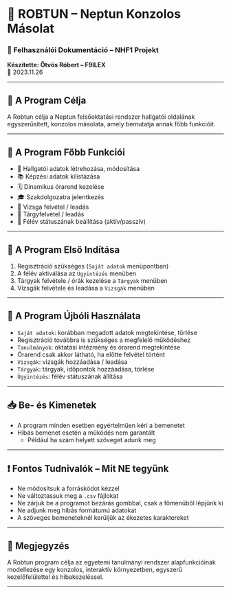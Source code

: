 # 🤖 ROBTUN – Neptun Konzolos Másolat
### 📄 Felhasználói Dokumentáció – NHF1 Projekt
**Készítette: Ötvös Róbert – F9ILEX**  
📅 2023.11.26

---

## 🎯 A Program Célja

A Robtun célja a Neptun felsőoktatási rendszer hallgatói oldalának egyszerűsített, konzolos másolata, amely bemutatja annak főbb funkcióit.

---

## 🔧 A Program Főbb Funkciói

- 👤 Hallgatói adatok létrehozása, módosítása
- 📚 Képzési adatok kilistázása
- 🗓️ Dinamikus órarend kezelése
- 🎓 Szakdolgozatra jelentkezés
- 🧪 Vizsga felvétel / leadás
- 📖 Tárgyfelvétel / leadás
- 🧾 Félév státuszának beállítása (aktív/passzív)

---

## 🚀 A Program Első Indítása

1. Regisztráció szükséges (`Saját adatok` menüpontban)
2. A félév aktiválása az `Ügyintézés` menüben
3. Tárgyak felvétele / órák kezelése a `Tárgyak` menüben
4. Vizsgák felvétele és leadása a `Vizsgák` menüben

---

## 🔁 A Program Újbóli Használata

- `Saját adatok`: korábban megadott adatok megtekintése, törlése
- Regisztráció továbbra is szükséges a megfelelő működéshez
- `Tanulmányok`: oktatási intézmény és órarend megtekintése
- Órarend csak akkor látható, ha előtte felvétel történt
- `Vizsgák`: vizsgák hozzáadása / leadása
- `Tárgyak`: tárgyak, időpontok hozzáadása, törlése
- `Ügyintézés`: félév státuszának állítása

---

## 📥 Be- és Kimenetek

- A program minden esetben egyértelműen kéri a bemenetet
- Hibás bemenet esetén a működés nem garantált
  - Például ha szám helyett szöveget adunk meg

---

## ❗ Fontos Tudnivalók – Mit NE tegyünk

- Ne módosítsuk a forráskódot kézzel
- Ne változtassuk meg a `.csv` fájlokat
- Ne zárjuk be a programot bezárás gombbal, csak a főmenüből lépjünk ki
- Ne adjunk meg hibás formátumú adatokat
- A szöveges bemeneteknél kerüljük az ékezetes karaktereket

---

## 📝 Megjegyzés

A Robtun program célja az egyetemi tanulmányi rendszer alapfunkcióinak modellezése egy konzolos, interaktív környezetben, egyszerű kezelőfelülettel és hibakezeléssel.

---
